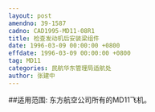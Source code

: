 ```yaml
---
layout: post
amendno: 39-1587
cadno: CAD1995-MD11-08R1
title: 检查发动机后安装梁组件
date: 1996-03-09 00:00:00 +0800
effdate: 1996-03-09 00:00:00 +0800
tag: MD11
categories: 民航华东管理局适航处
author: 张建中
---
```


##适用范围:
东方航空公司所有的MD11飞机。

